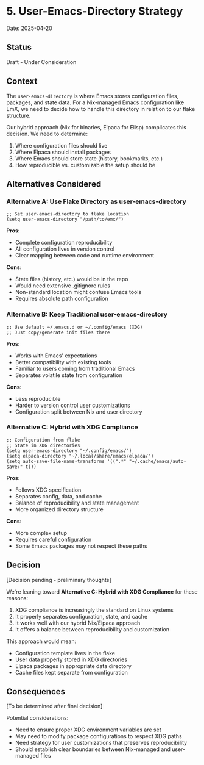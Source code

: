 # 5. User-Emacs-Directory Strategy

Date: 2025-04-20

## Status

Draft - Under Consideration

## Context

The `user-emacs-directory` is where Emacs stores configuration files, packages, and state data. For a Nix-managed Emacs configuration like EmX, we need to decide how to handle this directory in relation to our flake structure.

Our hybrid approach (Nix for binaries, Elpaca for Elisp) complicates this decision. We need to determine:

1. Where configuration files should live
2. Where Elpaca should install packages
3. Where Emacs should store state (history, bookmarks, etc.)
4. How reproducible vs. customizable the setup should be

## Alternatives Considered

### Alternative A: Use Flake Directory as user-emacs-directory
```elisp
;; Set user-emacs-directory to flake location
(setq user-emacs-directory "/path/to/emx/")
```

**Pros:**
- Complete configuration reproducibility
- All configuration lives in version control
- Clear mapping between code and runtime environment

**Cons:**
- State files (history, etc.) would be in the repo
- Would need extensive .gitignore rules
- Non-standard location might confuse Emacs tools
- Requires absolute path configuration

### Alternative B: Keep Traditional user-emacs-directory
```elisp
;; Use default ~/.emacs.d or ~/.config/emacs (XDG)
;; Just copy/generate init files there
```

**Pros:**
- Works with Emacs' expectations
- Better compatibility with existing tools
- Familiar to users coming from traditional Emacs
- Separates volatile state from configuration

**Cons:**
- Less reproducible
- Harder to version control user customizations
- Configuration split between Nix and user directory

### Alternative C: Hybrid with XDG Compliance
```elisp
;; Configuration from flake
;; State in XDG directories
(setq user-emacs-directory "~/.config/emacs/")
(setq elpaca-directory "~/.local/share/emacs/elpaca/")
(setq auto-save-file-name-transforms '((".*" "~/.cache/emacs/auto-save/" t)))
```

**Pros:**
- Follows XDG specification
- Separates config, data, and cache
- Balance of reproducibility and state management
- More organized directory structure

**Cons:**
- More complex setup
- Requires careful configuration
- Some Emacs packages may not respect these paths

## Decision

[Decision pending - preliminary thoughts]

We're leaning toward **Alternative C: Hybrid with XDG Compliance** for these reasons:

1. XDG compliance is increasingly the standard on Linux systems
2. It properly separates configuration, state, and cache
3. It works well with our hybrid Nix/Elpaca approach
4. It offers a balance between reproducibility and customization

This approach would mean:
- Configuration template lives in the flake
- User data properly stored in XDG directories
- Elpaca packages in appropriate data directory
- Cache files kept separate from configuration

## Consequences

[To be determined after final decision]

Potential considerations:
- Need to ensure proper XDG environment variables are set
- May need to modify package configurations to respect XDG paths
- Need strategy for user customizations that preserves reproducibility
- Should establish clear boundaries between Nix-managed and user-managed files